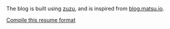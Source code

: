 The blog is built using [zuzu](https://github.com/anubhavpgit/zuzu), and is inspired from [blog.matsu.io](https://blog.matsu.io/about).

[Compile this resume format](https://www.overleaf.com/latex/templates/jakes-resume/syzfjbzwjncs)
